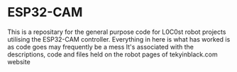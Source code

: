 # ESP32-CAM
This is a repositary for the general purpose code for L0C0st robot projects utilising the ESP32-CAM controller.
Everything in here is what has worked is as code goes may frequently be a mess
It's associated with the descriptions, code and files held on the robot pages of tekyinblack.com website
